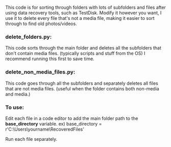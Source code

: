 This code is for sorting through folders with lots of subfolders and files after using data recovery tools, such as TestDisk.
Modify it however you want, I use it to delete every file that's not a media file, making it easier to sort through to find old photos/videos. 

### delete_folders.py:
This code sorts through the main folder and deletes all the subfolders that don't contain media files. (typically scripts and stuff from the OS)
I recommend running this first to save time.

### delete_non_media_files.py:
This code goes through all the subfolders and separately deletes all files that are not media files. (useful when the folder contains both non-media and media.)

### To use:
Edit each file in a code editor to add the main folder path to the **base_directory** variable. 
ex) base_directory = r'C:\Users\yourname\RecoveredFiles'

Run each file separately.
